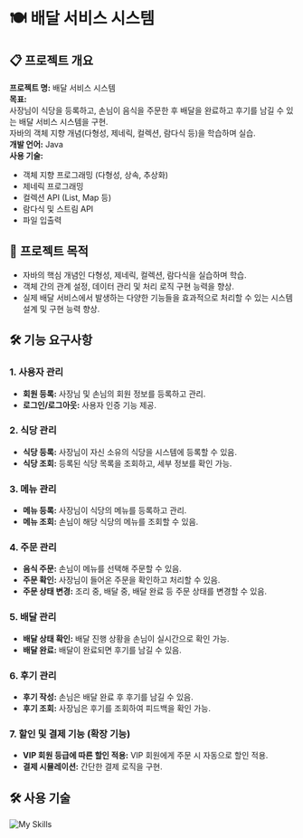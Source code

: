 # 🍽️ 배달 서비스 시스템

## 📋 프로젝트 개요  
**프로젝트 명:** 배달 서비스 시스템  
**목표:**  
사장님이 식당을 등록하고, 손님이 음식을 주문한 후 배달을 완료하고 후기를 남길 수 있는 배달 서비스 시스템을 구현.  
자바의 객체 지향 개념(다형성, 제네릭, 컬렉션, 람다식 등)을 학습하며 실습.  
**개발 언어:** Java  
**사용 기술:**  
- 객체 지향 프로그래밍 (다형성, 상속, 추상화)  
- 제네릭 프로그래밍  
- 컬렉션 API (List, Map 등)  
- 람다식 및 스트림 API  
- 파일 입출력  

## 🎯 프로젝트 목적  
- 자바의 핵심 개념인 다형성, 제네릭, 컬렉션, 람다식을 실습하며 학습.  
- 객체 간의 관계 설정, 데이터 관리 및 처리 로직 구현 능력을 향상.  
- 실제 배달 서비스에서 발생하는 다양한 기능들을 효과적으로 처리할 수 있는 시스템 설계 및 구현 능력 향상.  

## 🛠 기능 요구사항  

### 1. 사용자 관리  
- **회원 등록:** 사장님 및 손님의 회원 정보를 등록하고 관리.  
- **로그인/로그아웃:** 사용자 인증 기능 제공.  

### 2. 식당 관리  
- **식당 등록:** 사장님이 자신 소유의 식당을 시스템에 등록할 수 있음.  
- **식당 조회:** 등록된 식당 목록을 조회하고, 세부 정보를 확인 가능.  

### 3. 메뉴 관리  
- **메뉴 등록:** 사장님이 식당의 메뉴를 등록하고 관리.  
- **메뉴 조회:** 손님이 해당 식당의 메뉴를 조회할 수 있음.  

### 4. 주문 관리  
- **음식 주문:** 손님이 메뉴를 선택해 주문할 수 있음.  
- **주문 확인:** 사장님이 들어온 주문을 확인하고 처리할 수 있음.  
- **주문 상태 변경:** 조리 중, 배달 중, 배달 완료 등 주문 상태를 변경할 수 있음.  

### 5. 배달 관리  
- **배달 상태 확인:** 배달 진행 상황을 손님이 실시간으로 확인 가능.  
- **배달 완료:** 배달이 완료되면 후기를 남길 수 있음.  

### 6. 후기 관리  
- **후기 작성:** 손님은 배달 완료 후 후기를 남길 수 있음.  
- **후기 조회:** 사장님은 후기를 조회하여 피드백을 확인 가능.  

### 7. 할인 및 결제 기능 (확장 기능)  
- **VIP 회원 등급에 따른 할인 적용:** VIP 회원에게 주문 시 자동으로 할인 적용.  
- **결제 시뮬레이션:** 간단한 결제 로직을 구현.  

## :hammer_and_wrench: 사용 기술 ##
![My Skills](https://go-skill-icons.vercel.app/api/icons?i=java,spring,react,mysql&perline=3)
